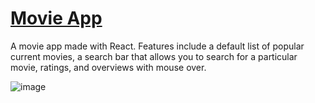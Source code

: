 # [Movie App](https://duncan-movie-app.netlify.app)

A movie app made with React. Features include a default list of popular current movies, a search bar that allows you to search for a particular movie, ratings, and overviews with mouse over.

![image](https://user-images.githubusercontent.com/87501964/148623580-8c4a2273-8f0e-42a2-8a87-eac3efa9ddb2.png)
